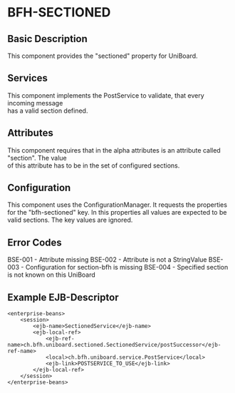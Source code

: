 # BFH-SECTIONED

## Basic Description

This component provides the "sectioned" property for UniBoard.

## Services

This component implements the PostService to validate, that every incoming message  
has a valid section defined.

## Attributes

This component requires that in the alpha attributes is an attribute called "section". The value  
of this attribute has to be in the set of configured sections.

## Configuration

This component uses the ConfigurationManager. It requests the properties for the "bfh-sectioned" key.
In this properties all values are expected to be valid sections. The key values are ignored.

## Error Codes

BSE-001 - Attribute missing
BSE-002 - Attribute is not a StringValue
BSE-003 - Configuration for section-bfh is missing
BSE-004 - Specified section is not known on this UniBoard

## Example EJB-Descriptor

	<enterprise-beans>
		<session>
			<ejb-name>SectionedService</ejb-name>
			<ejb-local-ref>
				<ejb-ref-name>ch.bfh.uniboard.sectioned.SectionedService/postSuccessor</ejb-ref-name>
				<local>ch.bfh.uniboard.service.PostService</local>
				<ejb-link>POSTSERVICE_TO_USE</ejb-link>
			</ejb-local-ref>
		</session>
	</enterprise-beans>